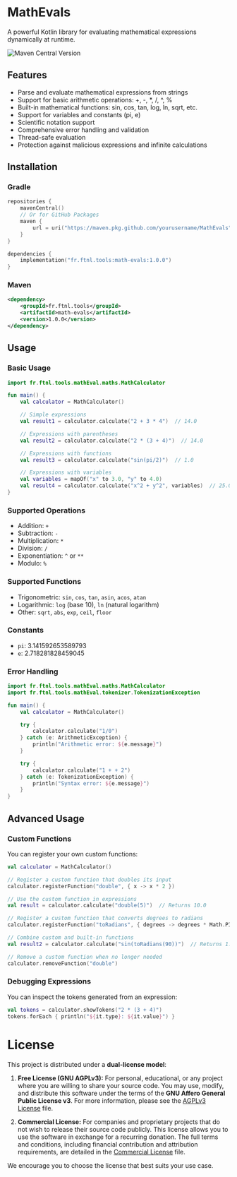 # MathEvals

A powerful Kotlin library for evaluating mathematical expressions dynamically at runtime.

![Maven Central Version](https://img.shields.io/maven-central/v/fr.ftnl.tools/MathEvals?strategy=highestVersion&link=https%3A%2F%2Fcentral.sonatype.com%2Fartifact%2Ffr.ftnl.tools%2FMathEvals)

## Features

- Parse and evaluate mathematical expressions from strings
- Support for basic arithmetic operations: +, -, *, /, ^, %
- Built-in mathematical functions: sin, cos, tan, log, ln, sqrt, etc.
- Support for variables and constants (pi, e)
- Scientific notation support
- Comprehensive error handling and validation
- Thread-safe evaluation
- Protection against malicious expressions and infinite calculations

## Installation

### Gradle

```kotlin
repositories {
    mavenCentral()
    // Or for GitHub Packages
    maven {
        url = uri("https://maven.pkg.github.com/yourusername/MathEvals")
    }
}

dependencies {
    implementation("fr.ftnl.tools:math-evals:1.0.0")
}
```

### Maven

```xml
<dependency>
    <groupId>fr.ftnl.tools</groupId>
    <artifactId>math-evals</artifactId>
    <version>1.0.0</version>
</dependency>
```

## Usage

### Basic Usage

```kotlin
import fr.ftnl.tools.mathEval.maths.MathCalculator

fun main() {
    val calculator = MathCalculator()

    // Simple expressions
    val result1 = calculator.calculate("2 + 3 * 4")  // 14.0

    // Expressions with parentheses
    val result2 = calculator.calculate("2 * (3 + 4)")  // 14.0

    // Expressions with functions
    val result3 = calculator.calculate("sin(pi/2)")  // 1.0

    // Expressions with variables
    val variables = mapOf("x" to 3.0, "y" to 4.0)
    val result4 = calculator.calculate("x^2 + y^2", variables)  // 25.0
}
```

### Supported Operations

- Addition: `+`
- Subtraction: `-`
- Multiplication: `*`
- Division: `/`
- Exponentiation: `^` or `**`
- Modulo: `%`

### Supported Functions

- Trigonometric: `sin`, `cos`, `tan`, `asin`, `acos`, `atan`
- Logarithmic: `log` (base 10), `ln` (natural logarithm)
- Other: `sqrt`, `abs`, `exp`, `ceil`, `floor`

### Constants

- `pi`: 3.141592653589793
- `e`: 2.718281828459045

### Error Handling

```kotlin
import fr.ftnl.tools.mathEval.maths.MathCalculator
import fr.ftnl.tools.mathEval.tokenizer.TokenizationException

fun main() {
    val calculator = MathCalculator()

    try {
        calculator.calculate("1/0")
    } catch (e: ArithmeticException) {
        println("Arithmetic error: ${e.message}")
    }

    try {
        calculator.calculate("1 + + 2")
    } catch (e: TokenizationException) {
        println("Syntax error: ${e.message}")
    }
}
```

## Advanced Usage

### Custom Functions

You can register your own custom functions:

```kotlin
val calculator = MathCalculator()

// Register a custom function that doubles its input
calculator.registerFunction("double", { x -> x * 2 })

// Use the custom function in expressions
val result = calculator.calculate("double(5)")  // Returns 10.0

// Register a custom function that converts degrees to radians
calculator.registerFunction("toRadians", { degrees -> degrees * Math.PI / 180 })

// Combine custom and built-in functions
val result2 = calculator.calculate("sin(toRadians(90))")  // Returns 1.0

// Remove a custom function when no longer needed
calculator.removeFunction("double")
```

### Debugging Expressions

You can inspect the tokens generated from an expression:

```kotlin
val tokens = calculator.showTokens("2 * (3 + 4)")
tokens.forEach { println("${it.type}: ${it.value}") }
```


# License

This project is distributed under a **dual-license model**:

1.  **Free License (GNU AGPLv3):** For personal, educational, or any project where you are willing to share your source code. You may use, modify, and distribute this software under the terms of the **GNU Affero General Public License v3**. For more information, please see the [AGPLv3 License](LICENCES/LICENSE_AGPLv3.md) file.

2.  **Commercial License:** For companies and proprietary projects that do not wish to release their source code publicly. This license allows you to use the software in exchange for a recurring donation. The full terms and conditions, including financial contribution and attribution requirements, are detailed in the [Commercial License](LICENCES/LICENSE_COMMERCIAL.md) file.

We encourage you to choose the license that best suits your use case.